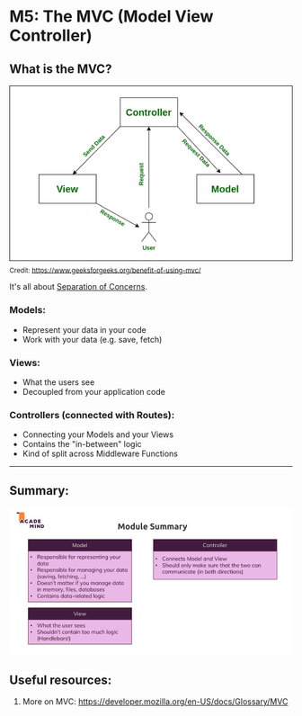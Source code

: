 # M5: The MVC (Model View Controller)

## What is the MVC?

![MVC graph](mvc.png)
<sub>Credit: https://www.geeksforgeeks.org/benefit-of-using-mvc/</sub>

It's all about [Separation of Concerns](https://en.wikipedia.org/wiki/Separation_of_concerns).

### Models:
- Represent your data in your code
- Work with your data (e.g. save, fetch)

### Views: 
- What the users see
- Decoupled from your application code

### Controllers (connected with Routes):
- Connecting your Models and your Views
- Contains the "in-between" logic
- Kind of split across Middleware Functions

---

## Summary:

![Module Summary](module_summary.png)

## Useful resources:

1. More on MVC: https://developer.mozilla.org/en-US/docs/Glossary/MVC